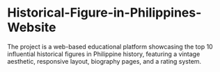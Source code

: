 # Historical-Figure-in-Philippines-Website
The project is a web-based educational platform showcasing the top 10 influential historical figures in Philippine history, featuring a vintage aesthetic, responsive layout, biography pages, and a rating system.
